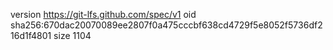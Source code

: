 version https://git-lfs.github.com/spec/v1
oid sha256:670dac20070089ee2807f0a475cccbf638cd4729f5e8052f5736df216d1f4801
size 1104
